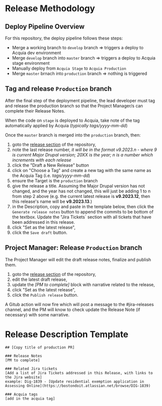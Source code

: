 # Release Methodology

## Deploy Pipeline Overview
For this repository, the deploy pipeline follows these steps:
- Merge a working branch to `develop` branch => triggers a deploy to Acquia dev environment
- Merge `develop` branch into `master` branch => triggers a deploy to Acquia stage environment
- Manually deploy from `Acquia Stage` to `Acquia Production`
- Merge `master` brnach into `production` branch => nothing is triggered

## Tag and release `Production` branch
After the final step of the deployment pipeline, the lead developer must tag and release the production branch so that the 
Project Manager/s can complete their Release Notes.

When the code on `stage` is deployed to Acquia, take note of the tag automatically applied by Acquia (*typically tags/yyyy-mm-dd*)

Once the `master` branch is merged into the `production` branch, then:
1. goto the [release section](https://github.com/CityOfBoston/boston.gov-d8/releases) of the repository,
2. note the last release number, *it will be in the format v9.2023.n - where 9 is current Major Drupal version; 20XX is the year; n is a number which increments with each release*
3. click the "Draft a New Release" button
4. click on "Choose a Tag" and create a new tag with the same name as the Acquia Tag (i.e. _tags/yyyy-mm-dd_)
5. ensure the Target is the `production` branch
6. give the release a title.  Assuming the Major Drupal version has not changed, and the year has not changed, this will just be adding 1 to n from step 2 above (e.g. the current latest release is **v9.2023.12**, then this release's name will be **v9.2023.13**.)
7. in the Description, copy and paste in the template below, then click the `Generate release notes` button to append the commits to be bottom of the textbox. Update the "Jira Tickets` section with all tickets that have been addressed in this release.
8. click "Set as the latest release",
9. click the `Save draft` button.

## Project Manager: Release `Production` branch
The Project Manager will edit the draft release notes, finalize and publish them.
1. goto the [release section](https://github.com/CityOfBoston/digital-terraform/releases) of the repository,
2. edit the latest draft release,
3. update the *[PM to complete]* block with narrative related to the release,
4. click "Set as the latest release",
5. click the `Publish release` button.

A Gitub action will now fire which will post a message to the #jira-releases channel, and the PM will know to check update the Release Note (if necessary) with some narrative.

# Release Description Template 
```
## [Copy title of production PR]

### Release Notes
[PM to complete]

### Related Jira tickets
[Add a list of Jira Tickets addressed in this Release, with links to the Jira website]
example: Dig-1839 - [Update residential exemption application in Assessing Online](https://bostondoit.atlassian.net/browse/DIG-1839)

### Acquia tags
[add in the acquia tag]
```

